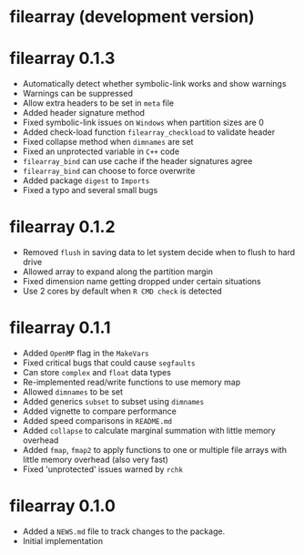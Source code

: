 # filearray (development version)

# filearray 0.1.3

* Automatically detect whether symbolic-link works and show warnings
* Warnings can be suppressed
* Allow extra headers to be set in `meta` file
* Added header signature method
* Fixed symbolic-link issues on `Windows` when partition sizes are 0
* Added check-load function `filearray_checkload` to validate header
* Fixed collapse method when `dimnames` are set
* Fixed an unprotected variable in `C++` code
* `filearray_bind` can use cache if the header signatures agree
* `filearray_bind` can choose to force overwrite
* Added package `digest` to `Imports`
* Fixed a typo and several small bugs


# filearray 0.1.2

* Removed `flush` in saving data to let system decide when to flush to hard drive
* Allowed array to expand along the partition margin
* Fixed dimension name getting dropped under certain situations
* Use 2 cores by default when `R CMD check` is detected

# filearray 0.1.1

* Added `OpenMP` flag in the `MakeVars`
* Fixed critical bugs that could cause `segfaults`
* Can store `complex` and `float` data types
* Re-implemented read/write functions to use memory map
* Allowed `dimnames` to be set
* Added generics `subset` to subset using `dimnames`
* Added vignette to compare performance
* Added speed comparisons in `README.md`
* Added `collapse` to calculate marginal summation with little memory overhead
* Added `fmap`, `fmap2` to apply functions to one or multiple file arrays with little memory overhead (also very fast)
* Fixed 'unprotected' issues warned by `rchk`

# filearray 0.1.0

* Added a `NEWS.md` file to track changes to the package.
* Initial implementation
